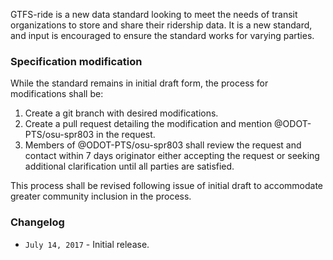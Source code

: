 GTFS-ride is a new data standard looking to meet the needs of transit organizations to store and share their ridership data. It is a new standard, and input is encouraged to ensure the standard works for varying parties.

### Specification modification

While the standard remains in initial draft form, the process for modifications shall be:

1. Create a git branch with desired modifications.
1. Create a pull request detailing the modification and mention @ODOT-PTS/osu-spr803 in the request.
1. Members of @ODOT-PTS/osu-spr803 shall review the request and contact within 7 days originator either accepting the request or seeking additional clarification until all parties are satisfied.

This process shall be revised following issue of initial draft to accommodate greater community inclusion in the process.

### Changelog

* `July 14, 2017` - Initial release.

